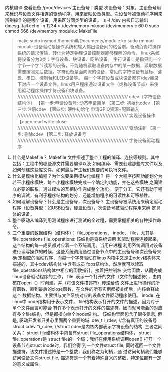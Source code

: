 内核编译
查看设备
/proc/devices
主设备号：类型
次设备号：对象，主设备号用来标识与设备文件相连的驱动程序，用来反映设备类型。次设备号被驱动程序用来辨别操作的是哪个设备，用来区分同类型的设备。
ls -l /dev
内核日志输出
dmesg |tail
echo -n 1234 > /dev/memory
mknod /dev/memory c 60 0
sudo chmod 666 /dev/memory
module.c
MakeFile
>make
>sudo insmod /home/hill/Documents/module.ko
>sudo rmmod module
设备驱动是操作系统和输入输出设备间的粘合剂。驱动负责将操作系统的请求传输，转化为特定物理设备控制器能够理解的命令。
linux系统将设备分为3类：字符设备、块设备、网络设备。
字符设备：是指只能一个字节一个字节读写的设备，不能随机读取设备内存中的某一数据，读取数据需要按照先后数据。字符设备是面向流的设备，常见的字符设备有鼠标、键盘、串口、控制台和LED设备等。
每一个字符设备或块设备都在/dev目录下对应一个设备文件。linux用户程序通过设备文件（或称设备节点）来使用驱动程序操作字符设备和块设备。
//////////////////////////////////////////////////////////////////////
cdev（字符设备结构体）
【第一步:申请设备号:
动态申请简单
【第二步: 初始化cdev
【第三步:注册cdev
【第四步: 硬件初始化
申请GPIO资源+配置输入
//////////////////////////////////////////////////////////////////////
实现设备操作
【open read write close
//////////////////////////////////////////////////////////////////////
驱动注销
【第一步: 删除cdev
【第二步: 释放设备号
//////////////////////////////////////////////////////////////////////
字符设备驱动程序
1. 什么是Makefile？
Makefile 文件描述了整个工程的编译、连接等规则。其中包括：工程中的哪些源文件需要编译以及
如何编译、需要创建那些库文件以及如何创建这些库文件、如何最后产生我们想要的可执行文件。
2. 什么是模块化编程？为什么要采用模块化编程？
将一个大程序按照功能划分为若干小程序模块，每个小程序模块完成一个确定的功能，并在这些模块
之间建立必要的联系，通过模块的互相协作完成整个功能。
便于分工，它还有助于程序的调试，有利于程序结构的划分，还能增加程序的可读性和可移植性。
3. 如何理解设备号？什么是主设备号，次设备号？
主设备号被系统用来确定驱动程序（设备类型：如USB设备，硬盘设备），次设备号被驱动程序用来确
定具体的设备。
4. 整个驱动从编译到用测试程序进行测试的全过程，需要掌握相关的各种操作命令。
5. 三个重要的数据结构（结构体）： file_operations、 inode、 file，尤其是file_operations
file_operations:
该结构是将系统调用 和驱动程序连接起来，这个结构的每一成员都对应着一个系统调用。当用户进程
利用系统调用对设备进行读写操作的时候，这些系统调用通过设备节点中的主设备号和次设备号来确
定相应的驱动程序，而每一个字符驱动在linux内核中又是由cdev结构体来描述的，其中cdev结构体
中含有成员 fops结构体，然后就可以读取file_operations结构体中相应的函数指针，接着把控制权
交给函数，从而完成linux设备驱动程序的工作。
file:
表示一个打开的文件（文件的描述符），由内核在open（）时创建，并（将该文件描述符）传递给该
文件上进行操作的所有函数，直到最后的close函数，在文件的所有实例都被关闭后，内核会释放这个
数据结构。主要供与文件系统对应的设备文件驱动程序使用。
inode:
在linux中inode结构用于表示文件， file结构表示打开的文件的描述，因为对于单个文件而言可能会
有许多个表示打开的文件的描述符，因而就可能会的对应有多个file结构，但是都指向单个inode结
构。
该结构里面包含了很多信息, 但是, 驱动开发者只关心里面两个重要的域:
dev_t i_rdev;
//含有真正的设备号
struct cdev *i_cdev;
//struct cdev是内核内部表示字符设备的结构.
三者之间关系：
struct file结构体中包含有struct file_operations结构体， struct file_operations是
struct file的一个域；我们在使用系统调用open() 打开一个设备节点struct inode时，我们会得
到一个文件struct file, 同时返回一个文件描述符，该文件描述符是一个整数，我们称之为句柄，通
过访问句柄我们能够访问设备文件struct file, 描述符是一个有着特殊含义的整数，特定位都有一定
的意义或属性。
